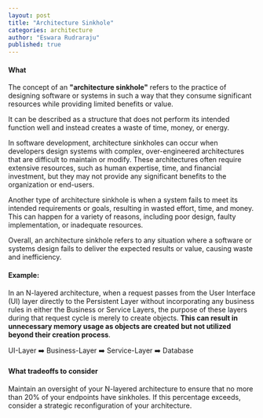 ```yaml
---
layout: post
title: "Architecture Sinkhole"
categories: architecture
author: "Eswara Rudraraju"
published: true
---
```


#### What
The concept of an **"architecture sinkhole"** refers to the practice of designing software or systems in such a way that they consume significant resources while providing limited benefits or value. 

It can be described as a structure that does not perform its intended function well and instead creates a waste of time, money, or energy.

In software development, architecture sinkholes can occur when developers design systems with complex, over-engineered architectures that are difficult to maintain or modify. These architectures often require extensive resources, such as human expertise, time, and financial investment, but they may not provide any significant benefits to the organization or end-users.

Another type of architecture sinkhole is when a system fails to meet its intended requirements or goals, resulting in wasted effort, time, and money. This can happen for a variety of reasons, including poor design, faulty implementation, or inadequate resources.

Overall, an architecture sinkhole refers to any situation where a software or systems design fails to deliver the expected results or value, causing waste and inefficiency.

#### Example:
In an N-layered architecture, when a request passes from the User Interface (UI) layer directly to the Persistent Layer without incorporating any business rules in either the Business or Service Layers, the purpose of these layers during that request cycle is merely to create objects. **This can result in unnecessary memory usage as objects are created but not utilized beyond their creation process**.

UI-Layer ➡️ Business-Layer ➡️ Service-Layer ➡️ Database


#### What tradeoffs to consider
Maintain an oversight of your N-layered architecture to ensure that no more than 20% of your endpoints have sinkholes. If this percentage exceeds, consider a strategic reconfiguration of your architecture.
